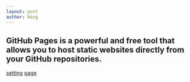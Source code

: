 ```yaml
---
layout: post
author: Ning
---
```


**GitHub Pages is a powerful and free tool that allows you to host static websites directly from your GitHub repositories.**
---
[setting](/assets/images/settings.png)
[page](/assets/images/pages.png)
